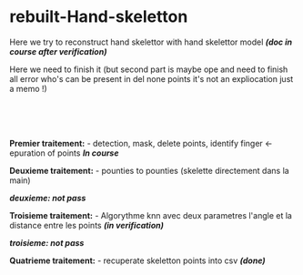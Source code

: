 # rebuilt-Hand-skeletton

Here we try to reconstruct hand skelettor with hand skelettor model <strong><em>(doc in course after verification) </em></strong>

Here we need to finish it (but second part is maybe ope and need to finish all error who's can be present in del none points it's not an expliocation just a memo !)

<br><br><br>

<strong>Premier traitement:</strong> - detection, mask, delete points, identify finger <- epuration of points <strong><em> In course </em></strong>

<strong>Deuxieme traitement:</strong>  - pounties to pounties (skelette directement dans la main)

<strong><em> deuxieme: not pass </em></strong>

<strong>Troisieme traitement:</strong>  - Algorythme knn avec deux parametres l'angle et la distance entre les points <strong><em>(in verification) </em></strong>

<strong><em> troisieme: not pass </em></strong>

<strong>Quatrieme traitement:</strong>  - recuperate skeletton points into csv <strong><em>(done) </em></strong>




